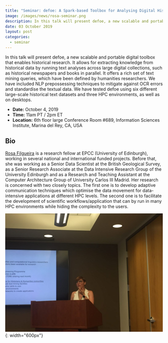 ```yaml
---
title: "Seminar: defoe: A Spark-based Toolbox for Analysing Digital Historical Textual Data"
image: /images/news/rosa-seminar.png
description: In this talk will present defoe, a new scalable and portable digital toolbox that enables historical research. It allows for extracting knowledge from historical data by running text analyses across large digital collections, such as historical newspapers and books in parallel. It offers a rich set of text mining queries, which have been defined by humanities researchers. We have included NLP prepossessing techniques to mitigate against OCR errors and standardise the textual data. We have tested defoe using six different large-scale historical text datasets and three HPC environments, as well as on desktops.
date: 03 October 2019
layout: post
categories:
  - seminar
---
```


In this talk will present defoe, a new scalable and portable digital toolbox that enables historical research. It allows for extracting knowledge from historical data by running text analyses across large digital collections, such as historical newspapers and books in parallel. It offers a rich set of text mining queries, which have been defined by humanities researchers. We have included NLP prepossessing techniques to mitigate against OCR errors and standardise the textual data. We have tested defoe using six different large-scale historical text datasets and three HPC environments, as well as on desktops.

- **Date:** October 4, 2019
- **Time:** 11am PT / 2pm ET
- **Location:** 6th floor large Conference Room #689, Information Sciences Institute, Marina del Rey, CA, USA

## Bio

[Rosa Filgueira](https://www.rosafilgueira.com/) is a research fellow at EPCC (University of Edinburgh), working in several national and international funded projects. Before that, she was working as a Senior Data Scientist at the British Geological Survey,  as a Senior Research Associate at the Data Intensive Research Group of the University Edinburgh and as a Research and Teaching Assistant at the Computer Architecture Group of University Carlos III Madrid. Her research is concerned with two closely topics. The first one is to develop adaptive communication techniques which optimise the data movement for data-intensive applications at different HPC levels. The second one is to facilitate the development of scientific workflows/application that can by run in many HPC environments while hiding the complexity to the users.

![image-title-here](/images/news/IMG_4137-1024x768.jpg){: width="600px"}
